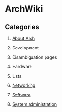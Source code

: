 # ArchWiki

## Categories

1. [About Arch](about-arch)

1. Development

1. Disambiguation pages

1. Hardware

1. Lists

1. [Networking](networking)

1. [Software](software)

1. [System administration](system-administration)
